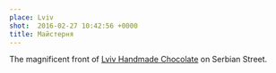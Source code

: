 ```yaml
---
place: Lviv
shot:  2016-02-27 10:42:56 +0000
title: Майстерня
---
```


The magnificent front of [Lviv Handmade Chocolate](https://www.chocolate.lviv.ua/en/) on Serbian Street.
